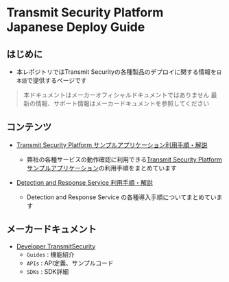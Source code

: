 # Transmit Security Platform Japanese Deploy Guide

## はじめに
- 本レポジトリではTransmit Securityの各種製品のデプロイに関する情報を`日本語`で提供するページです

> 本ドキュメントはメーカーオフィシャルドキュメントではありません
> 最新の情報、サポート情報はメーカードキュメントを参照してください

## コンテンツ

- [Transmit Security Platform サンプルアプリケーション利用手順・解説](./vanilla-sample/README.md)
  - 弊社の各種サービスの動作確認に利用できる[Transmit Security Platform サンプルアプリケーション](https://github.com/TransmitSecurity/ciam-expressjs-vanilla-samples)の利用手順をまとめています

- [Detection and Response Service 利用手順・解説](./deploy-drs/README.md)
  - Detection and Response Service の各種導入手順についてまとめています

## メーカードキュメント
- [Developer TransmitSecurity](https://developer.transmitsecurity.com/)
  - ``Guides`` : 機能紹介
  - ``APIs`` : API定義、サンプルコード
  - ``SDKs`` : SDK詳細


